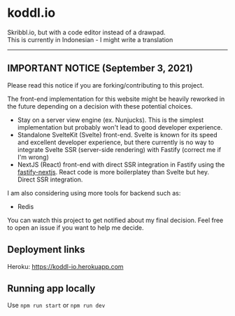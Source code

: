# koddl.io

Skribbl.io, but with a code editor instead of a drawpad.  
This is currently in Indonesian - I might write a translation

---

## IMPORTANT NOTICE (September 3, 2021)

Please read this notice if you are forking/contributing to this project.

The front-end implementation for this website might be heavily reworked in the future depending on a decision with these potential choices.

- Stay on a server view engine (ex. Nunjucks). This is the simplest implementation but probably won't lead to good developer experience.
- Standalone SvelteKit (Svelte) front-end. Svelte is known for its speed and excellent developer experience, but there currently is no way to integrate Svelte SSR (server-side rendering) with Fastify (correct me if I'm wrong)
- NextJS (React) front-end with direct SSR integration in Fastify using the [fastify-nextjs](https://github.com/fastify/fastify-nextjs). React code is more boilerplatey than Svelte but hey. Direct SSR integration.

I am also considering using more tools for backend such as:
- Redis

You can watch this project to get notified about my final decision. Feel free to open an issue if you want to help me decide.

## Deployment links

Heroku: <https://koddl-io.herokuapp.com>

## Running app locally

Use `npm run start` or `npm run dev`
